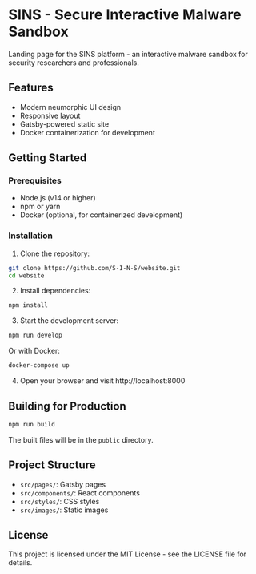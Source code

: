 # SINS - Secure Interactive Malware Sandbox

Landing page for the SINS platform - an interactive malware sandbox for security researchers and professionals.

## Features

- Modern neumorphic UI design
- Responsive layout
- Gatsby-powered static site
- Docker containerization for development

## Getting Started

### Prerequisites

- Node.js (v14 or higher)
- npm or yarn
- Docker (optional, for containerized development)

### Installation

1. Clone the repository:

```bash
git clone https://github.com/S-I-N-S/website.git
cd website
```

2. Install dependencies:

```bash
npm install
```

3. Start the development server:

```bash
npm run develop
```

Or with Docker:

```bash
docker-compose up
```

4. Open your browser and visit http://localhost:8000

## Building for Production

```bash
npm run build
```

The built files will be in the `public` directory.

## Project Structure

- `src/pages/`: Gatsby pages
- `src/components/`: React components
- `src/styles/`: CSS styles
- `src/images/`: Static images

## License

This project is licensed under the MIT License - see the LICENSE file for details.